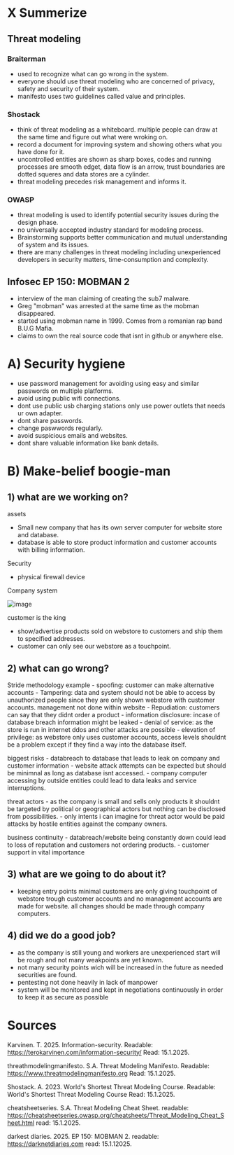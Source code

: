 # X Summerize

## Threat modeling

### Braiterman

- used to recognize what can go wrong in the system.
- everyone should use threat modeling who are concerned of privacy, safety and security of their system.
- manifesto uses two guidelines called value and principles.

### Shostack

- think of threat modeling as a whiteboard. multiple people can draw at the same time and figure out what were wroking on.
- record a document for improving system and showing others what you have done for it.
- uncontrolled entities are shown as sharp boxes, codes and running processes are smooth edget, data flow is an arrow, trust boundaries are dotted squeres and data stores are a cylinder.
- threat modeling precedes risk management and informs it.

### OWASP

- threat modeling is used to identify potential security issues during the design phase.
- no universally accepted industry standard for modeling process.
- Brainstorming supports better communication and mutual understanding of system and its issues.
- there are many challenges in threat modeling including unexperienced developers in security matters, time-consumption and complexity.

## Infosec EP 150: MOBMAN 2

- interview of the man claiming of creating the sub7 malware.
- Greg "mobman" was arrested at the same time as the mobman disappeared.
- started using mobman name in 1999. Comes from a romanian rap band B.U.G Mafia.
- claims to own the real source code that isnt in github or anywhere else.


# A) Security hygiene

- use password management for avoiding using easy and similar passwords on multiple platforms.
- avoid using public wifi connections.
- dont use public usb charging stations only use power outlets that needs ur own adapter.
- dont share passwords.
- change paswwords regularly.
- avoid suspicious emails and websites.
- dont share valuable information like bank details.

# B) Make-belief boogie-man 

## 1) what are we working on?

assets

  - Small new company that has its own server computer for website store and database.
  - database is able to store product information and customer accounts with billing information.

Security

 - physical firewall device

Company system

  ![image](https://github.com/user-attachments/assets/aba62bf2-481a-4a50-a433-dc128d18384b)

customer is the king

  - show/advertise products sold on webstore to customers and ship them to specified addresses.
  - customer can only see our webstore as a touchpoint.

## 2) what can go wrong?

  Stride methodology example
    - spoofing: customer can make alternative accounts 
    - Tampering: data and system should not be able to access by unauthorized people since they are only shown webstore with customer accounts. management not done within website
    - Repudiation: customers can say that they didnt order a product
    - information disclosure: incase of database breach information might be leaked
    - denial of service: as the store is run in internet ddos and other attacks are possible
    - elevation of privilege: as webstore only uses customer accounts, access levels shouldnt be a problem except if they find a way into the database itself. 

  biggest risks
    - databreach to database that leads to leak on company and customer information
    - website attack attempts can be expected but should be minimnal as long as database isnt accessed.
    - company computer accessing by outside entities could lead to data leaks and service interruptions.
  
  threat actors
    - as the company is small and sells only products it shouldnt be targeted by political or geographical actors but nothing can be disclosed from possibilities.
    - only intents i can imagine for threat actor would be paid attacks by hostile entities against the company owners.

  business continuity
    - databreach/website being constantly down could lead to loss of reputation and customers not ordering products.
    - customer support in vital importance

## 3) what are we going to do about it?

  - keeping entry points minimal customers are only giving touchpoint of webstore trough customer accounts and no management accounts are made for website. all changes should be made through company computers.

## 4) did we do a good job?

  - as the company is still young and workers are unexperienced start will be rough and not many weakpoints are yet known.
  - not many security points wich will be increased in the future as needed securities are found.
  - pentesting not done heavily in lack of manpower
  - system will be monitored and kept in negotiations continuously in order to keep it as secure as possible

# Sources

Karvinen. T. 2025. Information-security. Readable: https://terokarvinen.com/information-security/ Read: 15.1.2025.

threathmodelingmanifesto. S.A. Threat Modeling Manifesto. Readable: https://www.threatmodelingmanifesto.org Read: 15.1.2025.

Shostack. A. 2023. World's Shortest Threat Modeling Course. Readable: World's Shortest Threat Modeling Course Read: 15.1.2025.

cheatsheetseries. S.A. Threat Modeling Cheat Sheet. readable: https://cheatsheetseries.owasp.org/cheatsheets/Threat_Modeling_Cheat_Sheet.html read: 15.1.2025.

darkest diaries. 2025. EP 150: MOBMAN 2. readable: https://darknetdiaries.com read: 15.1.12025.
